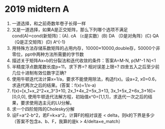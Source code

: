 # 2019 midtern A

1. 一道选择，和之前奇数年卷子长得一样
2. 又是一道选择，如果A是正交矩阵，那么下列哪个选项不满足cond(A)=cond(新矩阵)：(A). cA （c是实数）(B) DA （D是对角阵）(C) QA （Q是正交矩阵）(D) A^{-1}
3. 用特殊方法存储系数矩阵的占用内存，10000×10000,double存，50000个非零位，ppt中两种方法所需要的字节数
4. 描述关于矩阵Ax=b的分裂法和迭代收敛的条件：答案A=M-N, p(M^-1 N)<1
5. 半精度浮点数尾数长度p=11，求下界=? 相对误差上限=? 四舍五入之后至少前几位十进制有效位数字正确?
6. 使用牛顿迭代法计算x=1/a，要求不能使用除法，构造f(x)。设a=2, x0=0.6，求迭代两次之后的结果。(答案：f(x)=1/x-a)
7. f(x)=[x_1+x_2^2+x_3^3+10, 2x_1+4x_2+5x_3+13, 3x_1+5x_2+6x_3+16]=[0,0,0], 使用牛顿迭代法解方程，初始值x^0=[1,1,1]，求迭代一次之后的结果，要求使用选主元的LU分解。
8. 求一个四阶矩阵的Cholesky分解
9. 设F=a^2-b^2，若F=k×a^2，计算F的相对误差 < delta，则k的下界是多少（答案不包含a、b、F，我算的是k > 4/delta×e_match）

